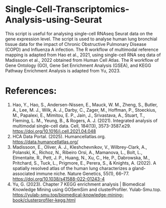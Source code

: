 # Single-Cell-Transcriptomics-Analysis-using-Seurat
This script is useful for analysing single-cell RNAseq Seurat data on the gene expression level. The script is used to analyse human lung bronchial tissue data for the impact of Chronic Obstructive Pulmonary Disease (COPD) and Influenza A infection. The R workflow of multimodal reference mapping is adapted from Hao et al., 2021, using single-cell RNA seq data of Madissoon et al., 2022 obtained from Human Cell Atlas. The R workflow of Gene Ontology (GO), Gene Set Enrichment Analysis (GSEA), and KEGG Pathway Enrichment Analysis is adapted from Yu, 2023.

# References:
1. Hao, Y., Hao, S., Andersen-Nissen, E., Mauck, W. M., Zheng, S., Butler, A., Lee, M. J., Wilk, A. J., Darby, C., Zager, M., Hoffman, P., Stoeckius, M., Papalexi, E., Mimitou, E. P., Jain, J., Srivastava, A., Stuart, T., Fleming, L. M., Yeung, B., & Rogers, A. J. (2021). Integrated analysis of multimodal single-cell data. Cell, 184(13), 3573-3587.e29. https://doi.org/10.1016/j.cell.2021.04.048
2. HCA Data Portal. (2025). Humancellatlas.org. https://data.humancellatlas.org/
3. Madissoon, E., Oliver, A. J., Kleshchevnikov, V., Wilbrey-Clark, A., Polanski, K., Richoz, N., Ribeiro Orsi, A., Mamanova, L., Bolt, L., Elmentaite, R., Pett, J. P., Huang, N., Xu, C., He, P., Dabrowska, M., Pritchard, S., Tuck, L., Prigmore, E., Perera, S., & Knights, A. (2022). A spatially resolved atlas of the human lung characterizes a gland-associated immune niche. Nature Genetics, 55(1), 66–77. https://doi.org/10.1038/s41588-022-01243-4
4. Yu, G. (2023). Chapter 7 KEGG enrichment analysis | Biomedical Knowledge Mining using GOSemSim and clusterProfiler. Yulab-Smu.top. https://yulab-smu.top/biomedical-knowledge-mining-book/clusterprofiler-kegg.html
